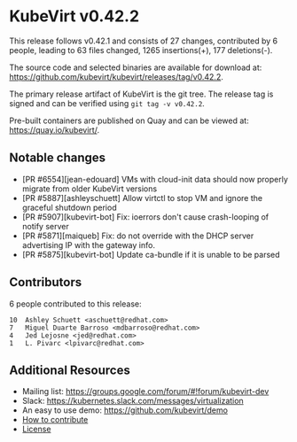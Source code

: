 KubeVirt v0.42.2
================

This release follows v0.42.1 and consists of 27 changes, contributed by 6 people, leading to 63 files changed, 1265 insertions(+), 177 deletions(-).

The source code and selected binaries are available for download at: https://github.com/kubevirt/kubevirt/releases/tag/v0.42.2.

The primary release artifact of KubeVirt is the git tree. The release tag is
signed and can be verified using `git tag -v v0.42.2`.

Pre-built containers are published on Quay and can be viewed at: <https://quay.io/kubevirt/>.

Notable changes
---------------

- [PR #6554][jean-edouard] VMs with cloud-init data should now properly migrate from older KubeVirt versions
- [PR #5887][ashleyschuett] Allow virtctl to stop VM and ignore the graceful shutdown period
- [PR #5907][kubevirt-bot] Fix: ioerrors don't cause crash-looping of notify server
- [PR #5871][maiqueb] Fix: do not override with the DHCP server advertising IP with the gateway info.
- [PR #5875][kubevirt-bot] Update ca-bundle if it is unable to be parsed

Contributors
------------
6 people contributed to this release:

```
10	Ashley Schuett <aschuett@redhat.com>
7	Miguel Duarte Barroso <mdbarroso@redhat.com>
4	Jed Lejosne <jed@redhat.com>
1	L. Pivarc <lpivarc@redhat.com>
```

Additional Resources
--------------------

- Mailing list: <https://groups.google.com/forum/#!forum/kubevirt-dev>
- Slack: <https://kubernetes.slack.com/messages/virtualization>
- An easy to use demo: <https://github.com/kubevirt/demo>
- [How to contribute][contributing]
- [License][license]

[contributing]: https://github.com/kubevirt/kubevirt/blob/main/CONTRIBUTING.md
[license]: https://github.com/kubevirt/kubevirt/blob/main/LICENSE
